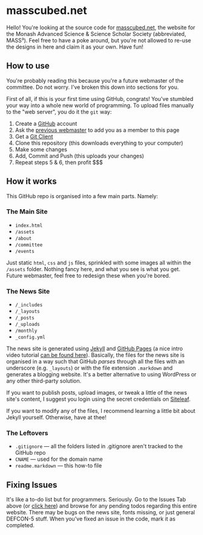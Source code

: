 # masscubed.net

Hello! You're looking at the source code for [masscubed.net](http://masscubed.net), the website for the Monash Advanced Science & Science Scholar Society (abbreviated, MASS³). Feel free to have a poke around, but you're not allowed to re-use the designs in here and claim it as your own. Have fun!

## How to use

You're probably reading this because you're a future webmaster of the committee. Do not worry. I've broken this down into sections for you.

First of all, if this is your first time using GitHub, congrats! You've stumbled your way into a whole new world of programming. To upload files manually to the "web server", you do it the `git` way:

1. Create a [GitHub](http://github.com) account
2. Ask the [previous webmaster](http://hanskek.com) to add you as a member to this page
3. Get a [Git Client](https://desktop.github.com)
4. Clone this repository (this downloads everything to your computer)
5. Make some changes
6. Add, Commit and Push (this uploads your changes)
7. Repeat steps 5 & 6, then profit $$$


## How it works

This GitHub repo is organised into a few main parts. Namely:

### The Main Site
- `index.html`
- `/assets`
- `/about`
- `/committee`
- `/events`

Just static `html`, `css` and `js` files, sprinkled with some images all within the `/assets` folder. Nothing fancy here, and what you see is what you get. Future webmaster, feel free to redesign these when you're bored.

### The News Site

- `/_includes`
- `/_layouts`
- `/_posts`
- `/_uploads`
- `/monthly`
- `_config.yml`

The news site is generated using [Jekyll](https://jekyllrb.com) and [GitHub Pages](https://pages.github.com) (a nice intro video tutorial [can be found here](https://www.youtube.com/watch?v=nN6QuNqmAwk)). Basically, the files for the news site is organised in a way such that GitHub _parses_ through all the files with an underscore (e.g. `_layouts`) or with the file extension `.markdown` and generates a blogging website. It's a better alternative to using WordPress or any other third-party solution.

If you want to publish posts, upload images, or tweak a little of the news site's content, I suggest you login using the secret credentials on [Siteleaf](http://manage.siteleaf.com).

If you want to modify any of the files, I recommend learning a little bit about Jekyll yourself. Otherwise, have at thee!

### The Leftovers

- `.gitignore` — all the folders listed in .gitignore aren't tracked to the GitHub repo
- `CNAME` — used for the domain name
- `readme.markdown` — this how-to file


## Fixing Issues

It's like a to-do list but for programmers. Seriously. Go to the Issues Tab above (or [click here](/issues)) and browse for any pending todos regarding this entire website. There may be bugs on the news site, fonts missing, or just general DEFCON-5 stuff. When you've fixed an issue in the code, mark it as completed.